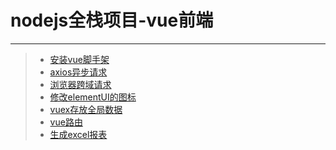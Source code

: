 # nodejs全栈项目-vue前端  
***
>* [安装vue脚手架](https://github.com/520171/note/blob/master/nodejs全栈/vue前端/安装vue脚手架.md)  
>* [axios异步请求](https://github.com/520171/note/blob/master/nodejs全栈/vue前端/axios异步请求.md)  
>* [浏览器跨域请求](https://github.com/520171/note/blob/master/nodejs全栈/vue前端/浏览器跨域请求.md)  
>* [修改elementUI的图标](https://github.com/520171/note/blob/master/nodejs全栈/vue前端/修改elementUI的图标.md)  
>* [vuex存放全局数据](https://github.com/520171/note/blob/master/nodejs全栈/vue前端/vuex.md)  
>* [vue路由](https://github.com/520171/note/blob/master/nodejs全栈/vue前端/vue路由.md)
>* [生成excel报表](https://github.com/520171/note/blob/master/nodejs全栈/vue前端/生成excel报表.md)
